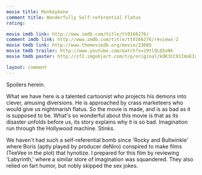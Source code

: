 ```yaml
---
movie title: Monkeybone
comment title: Wonderfully Self-referential Flatus
rating: 

movie imdb link: http://www.imdb.com/title/tt0166276/
comment imdb link: http://www.imdb.com/title/tt0166276/reviews-2
movie tmdb link: http://www.themoviedb.org/movie/23685
movie tmdb trailer: http://www.youtube.com/watch?v=z9tlOLQ5vNk
movie tmdb poster: http://cf2.imgobject.com/t/p/original/kQK3CC91ImoEIucyW9U75wy4jVp.jpg

layout: comment
---
```


Spoilers herein.

What we have here is a talented cartoonist who projects his demons into clever, amusing diversions. He is approached by crass marketeers who would give us nightmarish flatus. So the movie is made, and is as bad as it is supposed to be. What's so wonderful about this movie is that as its disaster unfolds before us, its story explains why it is so bad. Imagination run through the Hollywood machine. Stinks.

We haven't had such a self-referential bomb since 'Rocky and Bullwinkle' where Boris (aptly played by producer deNiro) conspired to make films (TeeVee in the plot) that hynotize. I prepared for this film by reviewing 'Labyrinth,' where a similar store of imagination was squandered. They also relied on fart humor, but nobly skipped the sex jokes.